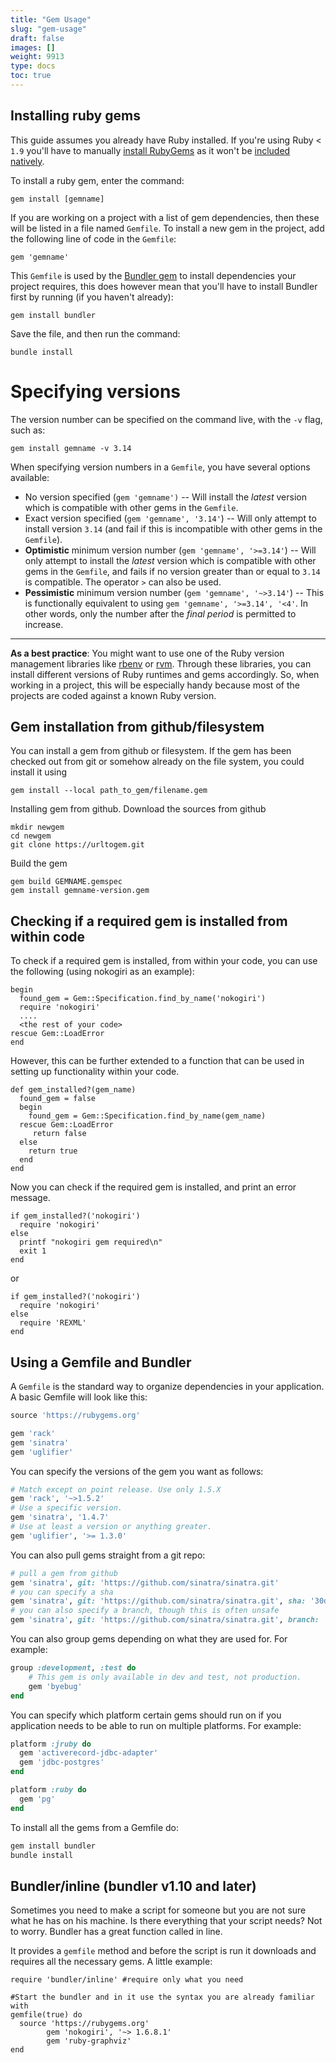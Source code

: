 ```yaml
---
title: "Gem Usage"
slug: "gem-usage"
draft: false
images: []
weight: 9913
type: docs
toc: true
---
```


## Installing ruby gems
This guide assumes you already have Ruby installed.
If you're using Ruby < `1.9` you'll have to manually [install RubyGems][1] as it won't be [included natively][2].

To install a ruby gem, enter the command:

    gem install [gemname]

If you are working on a project with a list of gem dependencies, then these will be listed in a file named `Gemfile`. To install a new gem in the project, add the following line of code in the `Gemfile`:

    gem 'gemname'

This `Gemfile` is used by the [Bundler gem][3] to install dependencies your project requires, this does however mean that you'll have to install Bundler first by running (if you haven't already):

    gem install bundler

Save the file, and then run the command:

    bundle install

# Specifying versions

The version number can be specified on the command live, with the `-v` flag, such as:

    gem install gemname -v 3.14

When specifying version numbers in a `Gemfile`, you have several options available:

 - No version specified (`gem 'gemname')` -- Will install the *latest* version which is compatible with other gems in the `Gemfile`.
 - Exact version specified (`gem 'gemname', '3.14'`) -- Will only attempt to install version `3.14` (and fail if this is incompatible with other gems in the `Gemfile`).
 - **Optimistic** minimum version number (`gem 'gemname', '>=3.14'`) -- Will only attempt to install the *latest* version which is compatible with other gems in the `Gemfile`, and fails if no version greater than or equal to `3.14` is compatible. The operator `>` can also be used.
 - **Pessimistic** minimum version number (`gem 'gemname', '~>3.14'`) -- This is functionally equivalent to using `gem 'gemname', '>=3.14', '<4'`. In other words, only the number after the *final period* is permitted to increase.


----

**As a best practice**: You might want to use one of the Ruby version management libraries like [rbenv](https://github.com/rbenv/rbenv) or [rvm](https://github.com/rvm/rvm). Through these libraries, you can install different versions of Ruby runtimes and gems accordingly. So, when working in a project, this will be especially handy because most of the projects are coded against a known Ruby version.


  [1]: https://rubygems.org/pages/download
  [2]: http://guides.rubygems.org/rubygems-basics/
  [3]: https://rubygems.org/gems/bundler

## Gem installation from github/filesystem
You can install a gem from github or filesystem. If the gem has been checked out from git or somehow already on the file system, you could install it using

    gem install --local path_to_gem/filename.gem

Installing gem from github. Download the sources from github

    mkdir newgem
    cd newgem
    git clone https://urltogem.git

Build the gem

    gem build GEMNAME.gemspec
    gem install gemname-version.gem



## Checking if a required gem is installed from within code
To check if a required gem is installed, from within your code, you can use the following (using nokogiri as an example):

    begin
      found_gem = Gem::Specification.find_by_name('nokogiri')
      require 'nokogiri'
      ....
      <the rest of your code>
    rescue Gem::LoadError
    end
  
However, this can be further extended to a function that can be used in setting up functionality within your code.

    def gem_installed?(gem_name)
      found_gem = false
      begin
        found_gem = Gem::Specification.find_by_name(gem_name)
      rescue Gem::LoadError
         return false
      else
        return true
      end
    end

Now you can check if the required gem is installed, and print an error message.

    if gem_installed?('nokogiri')
      require 'nokogiri'
    else
      printf "nokogiri gem required\n"
      exit 1
    end

or
     
    if gem_installed?('nokogiri')
      require 'nokogiri'
    else
      require 'REXML'
    end

## Using a Gemfile and Bundler
A `Gemfile` is the standard way to organize dependencies in your application. A basic Gemfile will look like this:

```ruby
source 'https://rubygems.org'

gem 'rack'
gem 'sinatra'
gem 'uglifier'
```

You can specify the versions of the gem you want as follows:
```ruby
# Match except on point release. Use only 1.5.X
gem 'rack', '~>1.5.2'
# Use a specific version.
gem 'sinatra', '1.4.7'
# Use at least a version or anything greater.
gem 'uglifier', '>= 1.3.0'
```

You can also pull gems straight from a git repo:

```ruby
# pull a gem from github
gem 'sinatra', git: 'https://github.com/sinatra/sinatra.git'
# you can specify a sha
gem 'sinatra', git: 'https://github.com/sinatra/sinatra.git', sha: '30d4fb468fd1d6373f82127d845b153f17b54c51'
# you can also specify a branch, though this is often unsafe
gem 'sinatra', git: 'https://github.com/sinatra/sinatra.git', branch: 'master'

```

You can also group gems depending on what they are used for. For example:

```ruby
group :development, :test do
    # This gem is only available in dev and test, not production.
    gem 'byebug'
end
```

You can specify which platform certain gems should run on if you application needs to be able to run on multiple platforms. For example:

```ruby
platform :jruby do
  gem 'activerecord-jdbc-adapter'
  gem 'jdbc-postgres'
end

platform :ruby do
  gem 'pg'
end
```

To install all the gems from a Gemfile do:

```bash
gem install bundler
bundle install
```

## Bundler/inline (bundler v1.10 and later)
Sometimes you need to make a script for someone but you are not sure what he has on his machine. Is there everything that your script needs? Not to worry. Bundler has a great function called in line.

It provides a `gemfile` method and before the script is run it downloads and requires all the necessary gems. A little example:

    require 'bundler/inline' #require only what you need

    #Start the bundler and in it use the syntax you are already familiar with
    gemfile(true) do 
      source 'https://rubygems.org'
            gem 'nokogiri', '~> 1.6.8.1'
            gem 'ruby-graphviz'
    end



